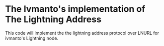 # The Ivmanto's implementation of The Lightning Address
This code will implement the the lightning address protocol over LNURL for ivmanto's Lightning node.

